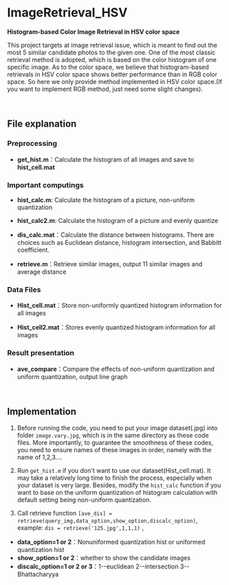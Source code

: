 # ImageRetrieval_HSV
<b>Histogram-based Color Image Retrieval in HSV color space</b>

This project targets at image retrieval issue, which is meant to find out the most 5 similar candidate photos to the given one. 
One of the most classic retrieval method is adopted, which is based on the color histogram of one specific image. 
As to the color space, we believe that histogram-based retrievals in HSV color space shows better performance than in RGB color space.
So here we only provide method implemented in HSV color space.(If you want to implement RGB method, just need some slight changes).

<br>

## File explanation

### Preprocessing
* <b>get_hist.m</b>：Calculate the histogram of all images and save to <b>hist_cell.mat</b>

### Important computings 

* <b>hist_calc.m</b>: Calculate the histogram of a picture, non-uniform quantization

* <b>hist_calc2.m</b>: Calculate the histogram of a picture and evenly quantize

* <b>dis_calc.mat</b>：Calculate the distance between histograms. 
There are choices such as Euclidean distance, histogram intersection, and Babbitt coefficient.

* <b>retrieve.m</b>：Retrieve similar images, output 11 similar images and average distance

### Data Files
* <b>Hist_cell.mat</b>：Store non-uniformly quantized histogram information for all images

* <b>Hist_cell2.mat</b>：Stores evenly quantized histogram information for all images

### Result presentation
* <b>ave_compare</b>：Compare the effects of non-uniform quantization and uniform quantization, output line graph
<br>

## Implementation

1. Before running the code, you need to put your image dataset(.jpg) into folder `image.vary.jpg`, which is in the same directory as these 
code files. More importantly, to guarantee the smoothness of these codes, you need to ensure names of these images in order, namely 
with the name of 1,2,3....

2. Run `get_hist.m` if you don't want to use our dataset(Hist_cell.mat). It may take a relatively long time to finish the process, 
especially when your dataset is very large. Besides, modify the `hist_calc` function if you want to base on the uniform quantization 
of histogram calculation with default setting being non-uniform quantization.

3. Call retrieve function `[ave_dis] = retrieve(query_img,data_option,show_option,discalc_option)`, 
example: `dis = retrieve('125.jpg',1,1,1)` ,
* <b>data_option=1 or 2</b>：Nonuniformed quantization hist or uniformed quantization hist
* <b>show_option=1 or 2</b>：whether to show the candidate images
* <b>discalc_option=1 or 2 or 3</b>：1--euclidean   2--intersection   3--Bhattacharyya
